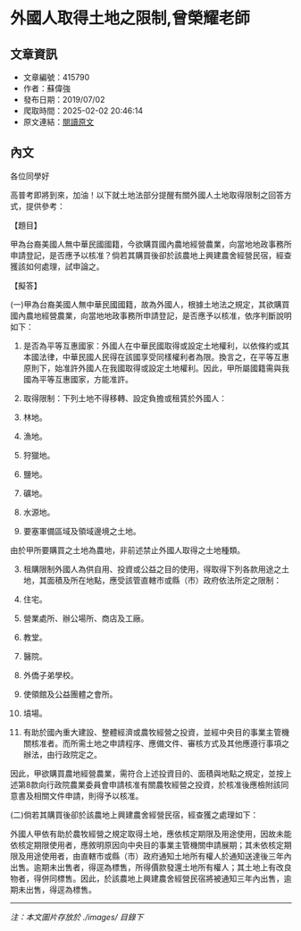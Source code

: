 # 外國人取得土地之限制,曾榮耀老師

## 文章資訊
- 文章編號：415790
- 作者：蘇偉強
- 發布日期：2019/07/02
- 爬取時間：2025-02-02 20:46:14
- 原文連結：[閱讀原文](https://real-estate.get.com.tw/Columns/detail.aspx?no=415790)

## 內文
各位同學好

高普考即將到來，加油！以下就土地法部分提醒有關外國人土地取得限制之回答方式，提供參考：

【題目】

甲為台裔美國人無中華民國國籍，今欲購買國內農地經營農業，向當地地政事務所申請登記，是否應予以核准？倘若其購買後卻於該農地上興建農舍經營民宿，經查獲該如何處理，試申論之。

【擬答】

(一)甲為台裔美國人無中華民國國籍，故為外國人，根據土地法之規定，其欲購買國內農地經營農業，向當地地政事務所申請登記，是否應予以核准，依序判斷說明如下：

1. 是否為平等互惠國家：外國人在中華民國取得或設定土地權利，以依條約或其本國法律，中華民國人民得在該國享受同樣權利者為限。換言之，在平等互惠原則下，始准許外國人在我國取得或設定土地權利。因此，甲所屬國籍需與我國為平等互惠國家，方能准許。

2. 取得限制：下列土地不得移轉、設定負擔或租賃於外國人：

1. 林地。

2. 漁地。

3. 狩獵地。

4. 鹽地。

5. 礦地。

6. 水源地。

7. 要塞軍備區域及領域邊境之土地。

由於甲所要購買之土地為農地，非前述禁止外國人取得之土地種類。

3. 租購限制外國人為供自用、投資或公益之目的使用，得取得下列各款用途之土地，其面積及所在地點，應受該管直轄市或縣（市）政府依法所定之限制：

1. 住宅。

2. 營業處所、辦公場所、商店及工廠。

3. 教堂。

4. 醫院。

5. 外僑子弟學校。

6. 使領館及公益團體之會所。

7. 墳場。

8. 有助於國內重大建設、整體經濟或農牧經營之投資，並經中央目的事業主管機關核准者。而所需土地之申請程序、應備文件、審核方式及其他應遵行事項之辦法，由行政院定之。

因此，甲欲購買農地經營農業，需符合上述投資目的、面積與地點之規定，並按上述第8款向行政院農業委員會申請核准有關農牧經營之投資，於核准後應檢附該同意書及相關文件申請，則得予以核准。

(二)倘若其購買後卻於該農地上興建農舍經營民宿，經查獲之處理如下：

外國人甲依有助於農牧經營之規定取得土地，應依核定期限及用途使用，因故未能依核定期限使用者，應敘明原因向中央目的事業主管機關申請展期；其未依核定期限及用途使用者，由直轄市或縣（市）政府通知土地所有權人於通知送達後三年內出售。逾期未出售者，得逕為標售，所得價款發還土地所有權人；其土地上有改良物者，得併同標售。因此，於該農地上興建農舍經營民宿將被通知三年內出售，逾期未出售，得逕為標售。

---
*注：本文圖片存放於 ./images/ 目錄下*
